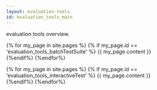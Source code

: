 ```yaml
---
layout: evaluation-tools
id: evaluation_tools_main
---
```


evaluation tools overview.  

{% for my_page in site.pages %}
{% if my_page.id == 'evaluation_tools_batchTestSuite' %}
{{ my_page.content }}  
{%endif%}
{%endfor%} 

{% for my_page in site.pages %}
{% if my_page.id == 'evaluation_tools_interactiveTest' %}
{{ my_page.content }}  
{%endif%}
{%endfor%}
